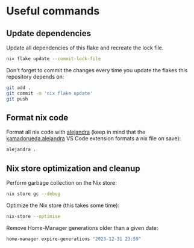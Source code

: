 # Useful commands

## Update dependencies

Update all dependencies of this flake and recreate the lock file.

```sh
nix flake update --commit-lock-file
```

Don't forget to commit the changes every time you update the flakes this repository depends on:

```sh
git add .
git commit -m 'nix flake update'
git push
```

## Format nix code

Format all nix code with [alejandra](https://github.com/kamadorueda/alejandra) (keep in mind that the [kamadorueda.alejandra](https://marketplace.visualstudio.com/items?itemName=kamadorueda.alejandra) VS Code extension formats a nix file on save):

```sh
alejandra .
```

## Nix store optimization and cleanup

Perform garbage collection on the Nix store:

```sh
nix store gc --debug
```

Optimize the Nix store (this takes some time):

```sh
nix-store --optimise
```

Remove Home-Manager generations older than a given date:

```sh
home-manager expire-generations "2023-12-31 23:59"
```
